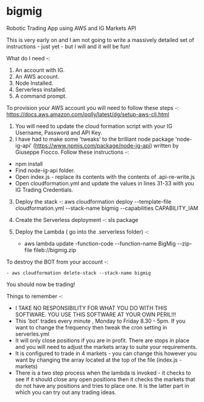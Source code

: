 # bigmig
Robotic Trading App using AWS and IG Markets API

This is very early on and I am not going to write a massively detailed set of instructions - just yet - but I will and it will be fun! 

What do I need -:

1. An account with IG.
2. An AWS account.
3. Node Installed.
4. Serverless installed.
5. A command prompt.

To provision your AWS account you will need to follow these steps -: https://docs.aws.amazon.com/polly/latest/dg/setup-aws-cli.html

1. You will need to update the cloud formation script with your IG Username, Password and API Key.
2. I have had to make some 'tweaks' to the brilliant node package 'node-ig-api' (https://www.npmjs.com/package/node-ig-api) written by Giuseppe Fiocco. Follow these instructions -:
    
- npm install
- Find node-ig-api folder.
- Open index.js - replace its contents with the contents of .api-re-write.js
- Open cloudformation.yml and update the values in lines 31-33 with you IG Trading Credentials.

3. Deploy the stack -: aws cloudformation deploy --template-file cloudformation.yml --stack-name bigmig --capabilities CAPABILITY_IAM
4. Create the Serverless deployment -: sls package
5. Deploy the Lambda ( go into the .serverless folder) -: 

   - aws lambda update -function-code --function-name BigMig --zip-file fileb://bigmig.zip

To destroy the BOT from your account -: 

    - aws cloudformation delete-stack --stack-name bigmig

You should now be trading! 

Things to remember -:

* I TAKE NO RESPONSIBILITY FOR WHAT YOU DO WITH THIS SOFTWARE. YOU USE THIS SOFTWARE AT YOUR OWN PERIL!!!
* This 'bot' trades every minute , Monday to Friday 8.30 - 5pm. If you want to change the frequency then tweak the cron setting in serverles.yml
* It will only close positions if you are in profit. There are stops in place and you will need to adjust the markets array to suite your requirements.
* It is configured to trade in 4 markets - you can change this however you want by changing the array located at the top of the file (index.js - markets)
* There is a two step process when the lambda is invoked - it checks to see if it should close any open positions then it checks the markets that do not have any positions and tries to place one. It is the latter part in which you can try out any trading ideas. 
